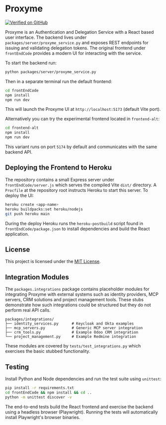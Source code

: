 # Proxyme

[![Verified on GitHub](https://img.shields.io/badge/Verified%20Domain-proxyme.ai-blue)](https://proxyme.ai/)

Proxyme is an Authentication and Delegation Service with a React based user interface.
The backend lives under `packages/server/proxyme_service.py` and exposes REST endpoints for issuing and validating delegation tokens. The original frontend under `frontEndCode` provides a modern UI
for interacting with the service.

To start the backend run:

```bash
python packages/server/proxyme_service.py
```

Then in a separate terminal run the default frontend:

```bash
cd frontEndCode
npm install
npm run dev
```

This will launch the Proxyme UI at `http://localhost:5173` (default Vite port).


Alternatively you can try the experimental frontend located in `frontend-alt`:
```bash
cd frontend-alt
npm install
npm run dev
```
This variant runs on port `5174` by default and communicates with the same backend API.

## Deploying the Frontend to Heroku

The repository contains a small Express server under `frontEndCode/server.js`
which serves the compiled Vite `dist/` directory. A `Procfile` at the repository
root instructs Heroku to start this server. To deploy the UI:

```bash
heroku create <app-name>
heroku buildpacks:set heroku/nodejs
git push heroku main
```

During the deploy Heroku runs the `heroku-postbuild` script found in
`frontEndCode/package.json` to install dependencies and build the React
application.


## License

This project is licensed under the [MIT License](LICENSE).

## Integration Modules

The `packages.integrations` package contains placeholder modules for integrating
Proxyme with external systems such as identity providers, MCP servers, CRM
solutions and project management tools. These stubs demonstrate how such
integrations could be structured but they do not perform real API calls.

```
packages/integrations/
├── identity_services.py      # Keycloak and Okta examples
├── mcp_servers.py            # Generic MCP server integration
├── crm_tools.py              # Example Odoo CRM integration
└── project_management.py     # Example Redmine integration
```

These modules are covered by `tests/test_integrations.py` which exercises the
basic stubbed functionality.

## Testing

Install Python and Node dependencies and run the test suite using `unittest`:

```bash
pip install -r requirements.txt
cd frontEndCode && npm install && cd ..
python -m unittest discover -v
```

The end-to-end tests build the React frontend and exercise the backend using a headless browser (Playwright). Running the tests will automatically install Playwright's browser binaries.
